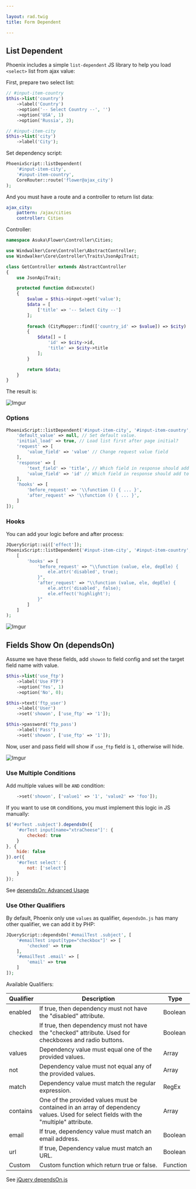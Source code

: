 ```yaml
---

layout: rad.twig
title: Form Dependent

---
```


## List Dependent

Phoenix includes a simple `list-dependent` JS library to help you load `<select>` list from ajax value:

First, prepare two select list:

```php
// #input-item-country
$this->list('country')
    ->label('Country')
    ->option('-- Select Country --', '')
    ->option('USA', 1)
    ->option('Russia', 2);

// #input-item-city
$this->list('city')
    ->label('City');
```

Set dependency script:

```php
PhoenixScript::listDependent(
    '#input-item-city', 
    '#input-item-country',
    CoreRouter::route('flower@ajax_city')
);
```

And you must have a route and a controller to return list data:

```yaml
ajax_city:
    pattern: /ajax/cities
    controller: Cities
```

Controller:

```php
namespace Asuka\Flower\Controller\Cities;

use Windwalker\Core\Controller\AbstractController;
use Windwalker\Core\Controller\Traits\JsonApiTrait;

class GetController extends AbstractController
{
	use JsonApiTrait;

	protected function doExecute()
	{
		$value = $this->input->get('value');
		$data = [
			['title' => '-- Select City --']
		];
		
		foreach (CityMapper::find(['country_id' => $value]) => $city)
		{
		    $data[] = [
		        'id' => $city->id,
		        'title' => $city->title
		    ];
		}

		return $data;
	}
}
```

The result is:

![Imgur](http://i.imgur.com/HlMnft4.gif)

### Options

```php
PhoenixScript::listDependent('#input-item-city', '#input-item-country', CoreRouter::route('flower@ajax_city'), [
    'default_value' => null, // Set default value.
    'initial_load' => true, // Load list first after page initial?
    'request' => [
        'value_field' => 'value' // Change request value field
    ],
    'response' => [
        'text_field' => 'title', // Which field in response should add to option text
        'value_field' => 'id' // Which field in response should add to option value
    ],
    'hooks' => [
        'before_request' => '\\function () { ... }',
        'after_request' => '\\function () { ... }',
    ]
]);
```

### Hooks

You can add your logic before and after process:

```php
JQueryScript::ui(['effect']);
PhoenixScript::listDependent('#input-item-city', '#input-item-country', CoreRouter::route('flower@ajax_city'), 
    [
        'hooks' => [
            'before_request' => "\\function (value, ele, depEle) {
                ele.attr('disabled', true);
            }",
            'after_request' => "\\function (value, ele, depEle) {
                ele.attr('disabled', false);
                ele.effect('highlight');
            }"
        ]
    ]
);
```

![Imgur](http://i.imgur.com/U9PDX52.gif)

## Fields Show On (dependsOn)

Assume we have these fields, add `showon` to field config and set the target field name with value.

```php
$this->list('use_ftp')
    ->label('Use FTP')
    ->option('Yes', 1)
    ->option('No', 0);

$this->text('ftp_user')
    ->label('User')
    ->set('showon', ['use_ftp' => '1']);

$this->password('ftp_pass')
    ->label('Pass')
    ->set('showon', ['use_ftp' => '1']);
```

Now, user and pass field will show if `use_ftp` field is `1`, otherwise will hide.

![Imgur](http://i.imgur.com/rwv911F.gif)

### Use Multiple Conditions

Add multiple values will be `AND` condition:

```php
    ->set('showon', ['value1' => '1', 'value2' => 'foo']);
```

If you want to use `OR` conditions, you must implement this logic in JS manually:

```js
$('#orTest .subject').dependsOn({
	'#orTest input[name="xtraCheese"]': {
		checked: true
	}
}, {
	hide: false
}).or({
	'#orTest select': {
		not: ['select']
	}
});
```

See [dependsOn: Advanced Usage](http://dstreet.github.io/dependsOn/)

### Use Other Qualifiers

By default, Phoenix only use `values` as qualifier, `dependsOn.js` has many other qualifier, we can add it by PHP:

```php
JQueryScript::dependsOn('#emailTest .subject', [
	'#emailTest input[type="checkbox"]' => [
	    'checked' => true
	],
	'#emailTest .email' => [
	    'email' => true
	]
]);
```

Available Qualifiers:

| Qualifier | Description                                                                                                                              | Type     |
|-----------|------------------------------------------------------------------------------------------------------------------------------------------|----------|
| enabled   | If true, then dependency must not have the "disabled" attribute.                                                                       | Boolean  |
| checked   | If true, then dependency must not have the "checked" attribute. Used for checkboxes and radio   buttons.                               | Boolean  |
| values    | Dependency value must equal one of the provided values.                                                                                | Array    |
| not       | Dependency value must not equal any of the provided values.                                                                            | Array    |
| match     | Dependency value must match the regular expression.                                                                                    | RegEx    |
| contains  | One of the provided values must be contained in an array of dependency values. Used for select fields with the   "multiple" attribute. | Array    |
| email     | If true, dependency value must match an email address.                                                                                 | Boolean  |
| url       | If true, Dependency value must match an URL.                                                                                           | Boolean  |
| Custom    | Custom function which return true or false.                                                                                            | Function |

See [jQuery dependsOn.js](http://dstreet.github.io/dependsOn/)
